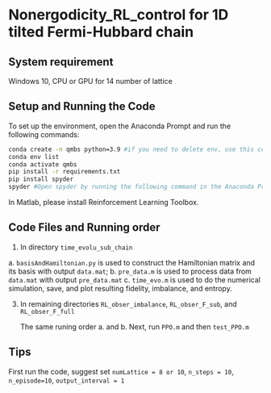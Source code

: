 # Nonergodicity_RL_control for 1D tilted Fermi-Hubbard chain

## System requirement

Windows 10, CPU or GPU for 14 number of lattice

## Setup and Running the Code

To set up the environment, open the Anaconda Prompt and run the following commands:

```sh
conda create -n qmbs python=3.9 #if you need to delete env, use this command 'conda remove --name qmbs --all'
conda env list
conda activate qmbs
pip install -r requirements.txt
pip install spyder
spyder #Open spyder by running the following command in the Anaconda Prompt
```

In Matlab, please install Reinforcement Learning Toolbox.


## Code Files and Running order

1. In directory `time_evolu_sub_chain`
   
  a. `basisAndHamiltonian.py` is used to construct the Hamiltonian matrix and its basis with output `data.mat`;
  b. `pre_data.m` is used to process data from `data.mat` with output `pre_data.mat`
  c. `time_evo.m` is used to do the numerical simulation, save, and plot resulting fidelity, imbalance, and entropy.

3. In remaining directories `RL_obser_imbalance`, `RL_obser_F_sub`, and `RL_obser_F_full`
   
   The same runing order a. and b. Next, run `PPO.m` and then `test_PPO.m`
   
## Tips

First run the code, suggest set `numLattice = 8 or 10`, `n_steps = 10`,  `n_episode=10`, `output_interval = 1` 

